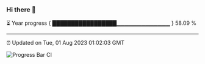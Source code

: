 ### Hi there 👋

⏳ Year progress { █████████████████▁▁▁▁▁▁▁▁▁▁▁▁▁ } 58.09 %

---

⏰ Updated on Tue, 01 Aug 2023 01:02:03 GMT

![Progress Bar CI](https://github.com/liununu/liununu/workflows/Progress%20Bar%20CI/badge.svg)

